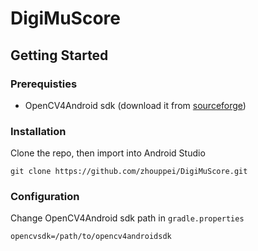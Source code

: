 # DigiMuScore

## Getting Started

### Prerequisties

- OpenCV4Android sdk (download it from [sourceforge](https://sourceforge.net/projects/opencvlibrary/files/opencv-android/))

### Installation
Clone the repo, then import into Android Studio
```
git clone https://github.com/zhouppei/DigiMuScore.git
```

### Configuration
Change OpenCV4Android sdk path in `gradle.properties`
```
opencvsdk=/path/to/opencv4androidsdk
```
